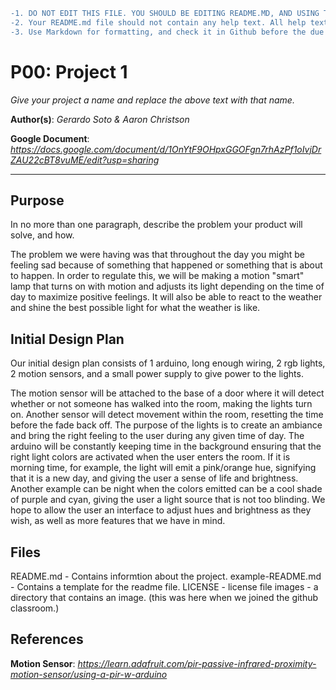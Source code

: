 ```diff
-1. DO NOT EDIT THIS FILE. YOU SHOULD BE EDITING README.MD, AND USING THIS AS A REFERENCE ONLY!
-2. Your README.md file should not contain any help text. All help text is in italics.
-3. Use Markdown for formatting, and check it in Github before the due date for issues.
```

# P00: Project 1
*Give your project a name and replace the above text with that name.*

**Author(s)**: *Gerardo Soto & Aaron Christson*

**Google Document**: *https://docs.google.com/document/d/1OnYtF9OHpxGGOFgn7rhAzPf1oIvjDrZAU22cBT8vuME/edit?usp=sharing*


---
## Purpose

In no more than one paragraph, describe the problem your product will solve, and how.

The problem we were having was that throughout the day you might be feeling sad because of something that happened or something that is about to happen. In order to regulate this, we will be making a motion "smart" lamp that turns on with motion and adjusts its light depending on the time of day to maximize positive feelings. It will also be able to react to the weather and shine the best possible light for what the weather is like.


## Initial Design Plan

Our initial design plan consists of 1 arduino, long enough wiring, 2 rgb lights, 2 motion sensors, and a small power supply to give power to the lights.

The motion sensor will be attached to the base of a door where it will detect whether or not someone has walked into the room, making the lights turn on. Another sensor will detect movement within the room, resetting the time before the fade back off. The purpose of the lights is to create an ambiance and bring the right feeling to the user during any given time of day. The arduino will be constantly keeping time in the background ensuring that the right light colors are activated when the user enters the room. If it is morning time, for example, the light will emit a pink/orange hue, signifying that it is a new day, and giving the user a sense of life and brightness. Another example can be night when the colors emitted can be a cool shade of purple and cyan, giving the user a light source that is not too blinding. We hope to allow the user an interface to adjust hues and brightness as they wish, as well as more features that we have in mind.

## Files

README.md - Contains informtion about the project.
example-README.md - Contains a template for the readme file.
LICENSE - license file
images - a directory that contains an image. (this was here when we joined the github classroom.)

## References
**Motion Sensor**: *https://learn.adafruit.com/pir-passive-infrared-proximity-motion-sensor/using-a-pir-w-arduino*


